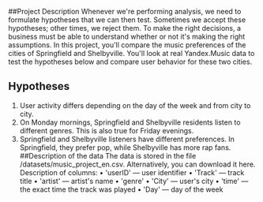 ##Project Description
Whenever we're performing analysis, we need to formulate hypotheses that we can then test. Sometimes we accept these hypotheses; other times, we reject them. To make the right decisions, a business must be able to understand whether or not it's making the right assumptions.
In this project, you'll compare the music preferences of the cities of Springfield and Shelbyville. You'll look at real Yandex.Music data to test the hypotheses below and compare user behavior for these two cities.
## Hypotheses
1.	User activity differs depending on the day of the week and from city to city.
2.	On Monday mornings, Springfield and Shelbyville residents listen to different genres. This is also true for Friday evenings.
3.	Springfield and Shelbyville listeners have different preferences. In Springfield, they prefer pop, while Shelbyville has more rap fans.
##Description of the data
The data is stored in the file /datasets/music_project_en.csv. Alternatively, you can download it here.
Description of columns:
•	'userID' — user identifier
•	'Track' — track title
•	'artist' — artist's name
•	'genre'
•	'City' — user's city
•	'time' — the exact time the track was played
•	'Day' — day of the week
